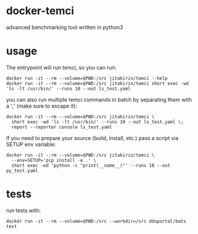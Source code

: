 # docker-temci
advanced benchmarking tool written in python3

# usage
The entrypoint will run temci, so you can run:

    docker run -it --rm --volume=$PWD:/src jitakirin/temci --help
    docker run -it --rm --volume=$PWD:/src jitakirin/temci short exec -wd 'ls -lt /usr/bin/' --runs 10 --out ls_test.yaml

you can also run multiple temci commands in batch by separating them
with a ';' (make sure to escape it):

    docker run -it --rm --volume=$PWD:/src jitakirin/temci \
      short exec -wd 'ls -lt /usr/bin/' --runs 10 --out ls_test.yaml \;
      report --reporter console ls_test.yaml

If you need to prepare your source (build, install, etc.) pass a script
via SETUP env variable:

    docker run -it --rm --volume=$PWD:/src jitakirin/temci \
      --env=SETUP='pip install -e .' \
      short exec -wd 'python -c "print(__name__)"' --runs 10 --out py_test.yaml

# tests
run tests with:

    docker run -it --rm --volume=$PWD:/src --workdir=/src dduportal/bats test
